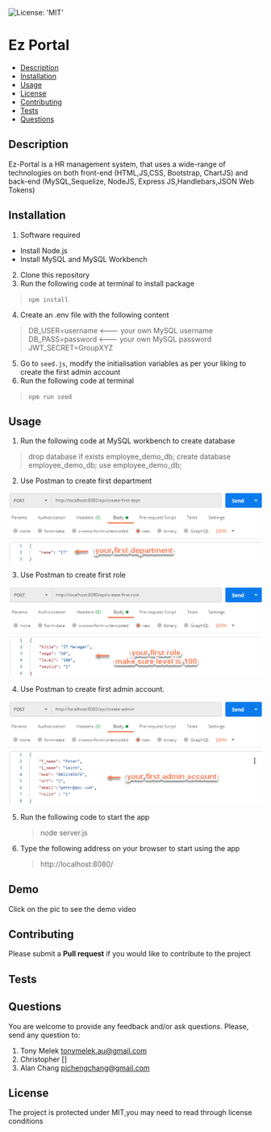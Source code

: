 ![License: 'MIT'](https://img.shields.io/badge/License-MIT-yellow.svg)
# Ez Portal
* [Description](#description)
* [Installation](#installation)
* [Usage](#usage)
* [License](#license)
* [Contributing](#contributing)
* [Tests](#tests)
* [Questions](#questions)
## Description
Ez-Portal is a HR management system, that uses a wide-range of technologies on both front-end (HTML,JS,CSS, Bootstrap, ChartJS) and back-end (MySQL,Sequelize, NodeJS, Express JS,Handlebars,JSON Web Tokens)
## Installation
1. Software required
 * Install Node.js
 * Install MySQL and MySQL Workbench
2. Clone this repository
3. Run the following code at terminal to install package
> `npm install`
4. Create an .env file with the following content
> DB_USER=username      <--- your own MySQL username
> DB_PASS=password      <--- your own MySQL password
> JWT_SECRET=GroupXYZ
5. Go to `seed.js`, modify the initialisation variables as per your liking to create the first admin account
6. Run the following code at terminal
> `npm run seed`

## Usage
1. Run the following code at MySQL workbench to create database
> drop database if exists employee_demo_db;
> create database employee_demo_db;
> use employee_demo_db;
2. Use Postman to create first department
<img src="./assets/first-department.png" alt="create-first-department">

3. Use Postman to create first role
<img src="./assets/first-role.png" alt="create-frist-role">

4. Use Postman to create first admin account.
<img src="./assets/admin-account.png" alt="create-admin">

5. Run the following code to start the app
	>  node server.js
6. Type the following address on your browser to start using the app
	>  http://localhost:8080/

## Demo
Click on the pic to see the demo video

## Contributing
Please submit a **Pull request** if you would like to contribute to the project

## Tests

## Questions
You are welcome to provide any feedback and/or ask questions.
Please, send any question to:
1. Tony Melek [tonymelek.au@gmail.com](mailto:tonymelek.au@gmail.com)
2. Christopher []
3. Alan Chang [pichengchang@gmail.com](mailto:pichengchang@gmail.com)


## License
The project is protected under MIT,you may need to read through license conditions
